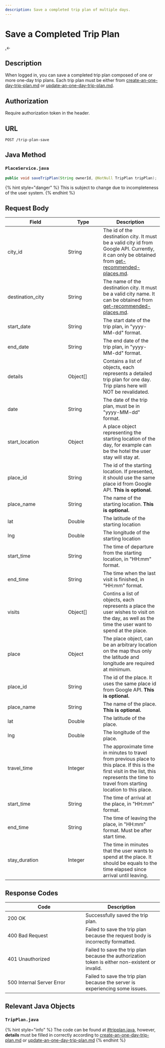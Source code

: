 ```yaml
---
description: Save a completed trip plan of multiple days.
---
```


# Save a Completed Trip Plan

[.](./ "mention")<-

## Description

When logged in, you can save a completed trip plan composed of one or more one-day trip plans. Each trip plan must be either from [create-an-one-day-trip-plan.md](create-an-one-day-trip-plan.md "mention") or [update-an-one-day-trip-plan.md](update-an-one-day-trip-plan.md "mention").

## Authorization

Require authorization token in the header.

## URL

```
POST /trip-plan-save
```

## Java Method

### `PlaceService.java`

```java
public void saveTripPlan(String ownerId, @NotNull TripPlan tripPlan);
```

{% hint style="danger" %}
This is subject to change due to incompleteness of the user system.
{% endhint %}

## Request Body

<table><thead><tr><th width="181">Field</th><th width="98.33333333333331">Type</th><th>Description</th></tr></thead><tbody><tr><td>city_id</td><td>String</td><td>The id of the destination city. It must be a valid city id from Google API. Currently, it can only be obtained from <a data-mention href="../place-api/get-recommended-places.md">get-recommended-places.md</a>.</td></tr><tr><td>destination_city</td><td>String</td><td>The name of the destination city. It must be a valid city name. It can be obtained from <a data-mention href="../place-api/get-recommended-places.md">get-recommended-places.md</a>.</td></tr><tr><td>start_date</td><td>String</td><td>The start date of the trip plan, in "yyyy-MM-dd" format.</td></tr><tr><td>end_date</td><td>String</td><td>The end date of the trip plan, in "yyyy-MM-dd" format.</td></tr><tr><td>details</td><td>Object[]</td><td>Contains a list of objects, each represents a detailed trip plan for one day. Trip plans here will NOT be revalidated.</td></tr><tr><td>   date</td><td>String</td><td>The date of the trip plan, must be in "yyyy-MM-dd" format.</td></tr><tr><td>   start_location</td><td>Object</td><td>A place object representing the starting location of the day, for example can be the hotel the user stay will stay at.</td></tr><tr><td>      place_id</td><td>String</td><td>The id of the starting location. If presented, it should use the same place id from Google API. <strong>This is optional.</strong></td></tr><tr><td>      place_name</td><td>String</td><td>The name of the starting location. <strong>This is optional.</strong></td></tr><tr><td>      lat</td><td>Double</td><td>The latitude of the starting location</td></tr><tr><td>      lng</td><td>Double</td><td>The longitude of the starting location</td></tr><tr><td>   start_time</td><td>String</td><td>The time of departure from the starting location, in "HH:mm" format.</td></tr><tr><td>   end_time</td><td>String</td><td>The time when the last visit is finished, in "HH:mm" format.</td></tr><tr><td>   visits</td><td>Object[]</td><td>Contins a list of objects, each represents a place the user wishes to visit on the day, as well as the time the user want to spend at the place.</td></tr><tr><td>      place</td><td>Object</td><td>The place object, can be an arbitrary location on the map thus only the latitude and longitude are required at minimum.</td></tr><tr><td>         place_id</td><td>String</td><td>The id of the place. It uses the same place id from Google API. <strong>This is optional.</strong></td></tr><tr><td>         place_name</td><td>String</td><td>The name of the place. <strong>This is optional.</strong></td></tr><tr><td>         lat</td><td>Double</td><td>The latitude of the place.</td></tr><tr><td>         lng</td><td>Double</td><td>The longitude of the place.</td></tr><tr><td>      travel_time</td><td>Integer</td><td>The approximate time in minutes to travel from previous place to this place. If this is the first visit in the list, this represents the time to travel from starting location to this place.</td></tr><tr><td>      start_time</td><td>String</td><td>The time of arrival at the place, in "HH:mm" format.</td></tr><tr><td>      end_time</td><td>String</td><td>The time of leaving the place, in "HH:mm" format. Must be after start time. </td></tr><tr><td>      stay_duration</td><td>Integer</td><td>The time in minutes that the user wants to spend at the place. It should be equals to the time elapsed since arrival until leaving.</td></tr></tbody></table>

## Response Codes

<table><thead><tr><th width="238">Code</th><th>Description</th></tr></thead><tbody><tr><td>200 OK</td><td>Successfully saved the trip plan.</td></tr><tr><td>400 Bad Request</td><td>Failed to save the trip plan because the request body is incorrectly formatted.</td></tr><tr><td>401 Unauthorized</td><td>Failed to save the trip plan because the authorization token is either non-existent or invalid.</td></tr><tr><td>500 Internal Server Error</td><td>Failed to save the trip plan because the server is experiencing some issues.</td></tr></tbody></table>

## Relevant Java Objects

### `TripPlan.java`

{% hint style="info" %}
The code can be found at [#tripplan.java](get-a-list-of-saved-trip-plans.md#tripplan.java "mention"), however, **details** must be filled in correctly according to [create-an-one-day-trip-plan.md](create-an-one-day-trip-plan.md "mention") or [update-an-one-day-trip-plan.md](update-an-one-day-trip-plan.md "mention")
{% endhint %}

